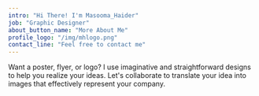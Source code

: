 ```yaml
---
intro: "Hi There! I'm Masooma_Haider"
job: "Graphic Designer"
about_button_name: "More About Me"
profile_logo: "/img/mhlogo.png"
contact_line: "Feel free to contact me"
---
```


Want a poster, flyer, or logo?  I use imaginative and straightforward designs to help you realize your ideas.  Let's collaborate to translate your idea into images that effectively represent your company.